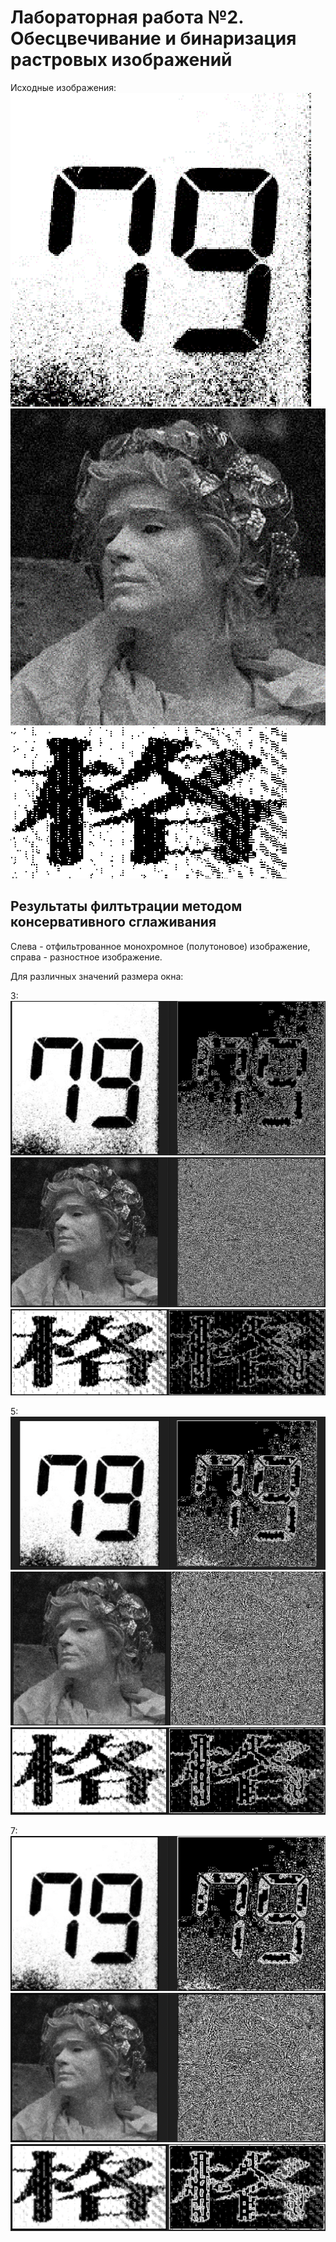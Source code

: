 # Лабораторная работа №2. Обесцвечивание и бинаризация растровых изображений

Исходные изображения:
![Исходное изображение](input/Screenshot_408.png)
![Исходное изображение](input/Screenshot_409.png)
![Исходное изображение](input/Screenshot_4081.png)

## Результаты филтьтрации методом консервативного сглаживания
Слева - отфильтрованное монохромное (полутоновое) изображение, справа - разностное изображение.

Для различных значений размера окна:

3:
![Результат](1_3.png)
![Результат](2_3.png)
![Результат](3_3.png)

5:
![Результат](1_5.png)
![Результат](2_5.png)
![Результат](3_5.png)

7:
![Результат](1_7.png)
![Результат](2_7.png)
![Результат](3_7.png)
